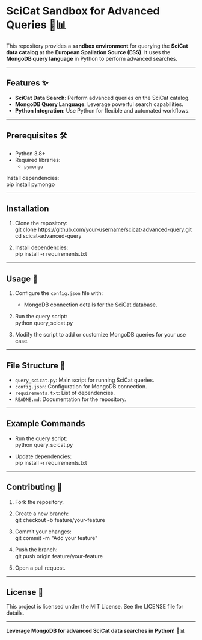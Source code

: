 # SciCat Sandbox for Advanced Queries 🐍📊  

This repository provides a **sandbox environment** for querying the **SciCat data catalog** at the **European Spallation Source (ESS)**. It uses the **MongoDB query language** in Python to perform advanced searches.

---

## Features ✨  

- **SciCat Data Search**: Perform advanced queries on the SciCat catalog.  
- **MongoDB Query Language**: Leverage powerful search capabilities.  
- **Python Integration**: Use Python for flexible and automated workflows.  

---

## Prerequisites 🛠️  

- Python 3.8+  
- Required libraries:
  - `pymongo`  

Install dependencies:  
pip install pymongo  

---

## Installation  

1. Clone the repository:  
   git clone https://github.com/your-username/scicat-advanced-query.git  
   cd scicat-advanced-query  

2. Install dependencies:  
   pip install -r requirements.txt  

---

## Usage 🔧  

1. Configure the `config.json` file with:  
   - MongoDB connection details for the SciCat database.  

2. Run the query script:  
   python query_scicat.py  

3. Modify the script to add or customize MongoDB queries for your use case.  

---

## File Structure 📂  

- `query_scicat.py`: Main script for running SciCat queries.  
- `config.json`: Configuration for MongoDB connection.  
- `requirements.txt`: List of dependencies.  
- `README.md`: Documentation for the repository.  

---

## Example Commands  

- Run the query script:  
  python query_scicat.py  

- Update dependencies:  
  pip install -r requirements.txt  

---

## Contributing 🤝  

1. Fork the repository.  
2. Create a new branch:  
   git checkout -b feature/your-feature  

3. Commit your changes:  
   git commit -m "Add your feature"  

4. Push the branch:  
   git push origin feature/your-feature  

5. Open a pull request.  

---

## License 📝  

This project is licensed under the MIT License. See the LICENSE file for details.  

---

**Leverage MongoDB for advanced SciCat data searches in Python!** 🐍📊  
